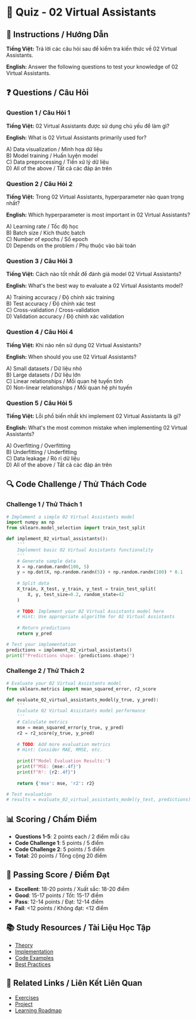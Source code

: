 # 🧠 Quiz - 02 Virtual Assistants

## 📝 Instructions / Hướng Dẫn

**Tiếng Việt:** Trả lời các câu hỏi sau để kiểm tra kiến thức về 02 Virtual Assistants.

**English:** Answer the following questions to test your knowledge of 02 Virtual Assistants.

## ❓ Questions / Câu Hỏi

### Question 1 / Câu Hỏi 1
**Tiếng Việt:** 02 Virtual Assistants được sử dụng chủ yếu để làm gì?

**English:** What is 02 Virtual Assistants primarily used for?

A) Data visualization / Minh họa dữ liệu  
B) Model training / Huấn luyện model  
C) Data preprocessing / Tiền xử lý dữ liệu  
D) All of the above / Tất cả các đáp án trên

### Question 2 / Câu Hỏi 2
**Tiếng Việt:** Trong 02 Virtual Assistants, hyperparameter nào quan trọng nhất?

**English:** Which hyperparameter is most important in 02 Virtual Assistants?

A) Learning rate / Tốc độ học  
B) Batch size / Kích thước batch  
C) Number of epochs / Số epoch  
D) Depends on the problem / Phụ thuộc vào bài toán

### Question 3 / Câu Hỏi 3
**Tiếng Việt:** Cách nào tốt nhất để đánh giá model 02 Virtual Assistants?

**English:** What's the best way to evaluate a 02 Virtual Assistants model?

A) Training accuracy / Độ chính xác training  
B) Test accuracy / Độ chính xác test  
C) Cross-validation / Cross-validation  
D) Validation accuracy / Độ chính xác validation

### Question 4 / Câu Hỏi 4
**Tiếng Việt:** Khi nào nên sử dụng 02 Virtual Assistants?

**English:** When should you use 02 Virtual Assistants?

A) Small datasets / Dữ liệu nhỏ  
B) Large datasets / Dữ liệu lớn  
C) Linear relationships / Mối quan hệ tuyến tính  
D) Non-linear relationships / Mối quan hệ phi tuyến

### Question 5 / Câu Hỏi 5
**Tiếng Việt:** Lỗi phổ biến nhất khi implement 02 Virtual Assistants là gì?

**English:** What's the most common mistake when implementing 02 Virtual Assistants?

A) Overfitting / Overfitting  
B) Underfitting / Underfitting  
C) Data leakage / Rò rỉ dữ liệu  
D) All of the above / Tất cả các đáp án trên

## 🔍 Code Challenge / Thử Thách Code

### Challenge 1 / Thử Thách 1
```python
# Implement a simple 02 Virtual Assistants model
import numpy as np
from sklearn.model_selection import train_test_split

def implement_02_virtual_assistants():
    '''
    Implement basic 02 Virtual Assistants functionality
    '''
    # Generate sample data
    X = np.random.randn(100, 5)
    y = np.dot(X, np.random.randn(5)) + np.random.randn(100) * 0.1
    
    # Split data
    X_train, X_test, y_train, y_test = train_test_split(
        X, y, test_size=0.2, random_state=42
    )
    
    # TODO: Implement your 02 Virtual Assistants model here
    # Hint: Use appropriate algorithm for 02 Virtual Assistants
    
    # Return predictions
    return y_pred

# Test your implementation
predictions = implement_02_virtual_assistants()
print(f"Predictions shape: {predictions.shape}")
```

### Challenge 2 / Thử Thách 2
```python
# Evaluate your 02 Virtual Assistants model
from sklearn.metrics import mean_squared_error, r2_score

def evaluate_02_virtual_assistants_model(y_true, y_pred):
    '''
    Evaluate 02 Virtual Assistants model performance
    '''
    # Calculate metrics
    mse = mean_squared_error(y_true, y_pred)
    r2 = r2_score(y_true, y_pred)
    
    # TODO: Add more evaluation metrics
    # Hint: Consider MAE, RMSE, etc.
    
    print(f"Model Evaluation Results:")
    print(f"MSE: {mse:.4f}")
    print(f"R²: {r2:.4f}")
    
    return {'mse': mse, 'r2': r2}

# Test evaluation
# results = evaluate_02_virtual_assistants_model(y_test, predictions)
```

## 📊 Scoring / Chấm Điểm

- **Questions 1-5**: 2 points each / 2 điểm mỗi câu
- **Code Challenge 1**: 5 points / 5 điểm
- **Code Challenge 2**: 5 points / 5 điểm
- **Total**: 20 points / Tổng cộng 20 điểm

## 🎯 Passing Score / Điểm Đạt

- **Excellent**: 18-20 points / Xuất sắc: 18-20 điểm
- **Good**: 15-17 points / Tốt: 15-17 điểm  
- **Pass**: 12-14 points / Đạt: 12-14 điểm
- **Fail**: <12 points / Không đạt: <12 điểm

## 📚 Study Resources / Tài Liệu Học Tập

- [Theory](./THEORY_02_virtual_assistants.md)
- [Implementation](./IMPLEMENTATION_02_virtual_assistants.md)
- [Code Examples](./CODE_EXAMPLES_02_virtual_assistants.md)
- [Best Practices](./BEST_PRACTICES_02_virtual_assistants.md)

## 🔗 Related Links / Liên Kết Liên Quan

- [Exercises](./EXERCISES_02_virtual_assistants.md)
- [Project](./PROJECT_02_virtual_assistants.md)
- [Learning Roadmap](./LEARNING_ROADMAP_02_virtual_assistants.md)
